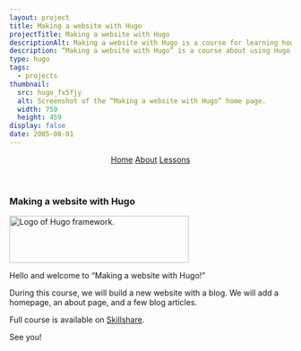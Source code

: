 ```yaml
---
layout: project
title: Making a website with Hugo
projectTitle: Making a website with Hugo
descriptionAlt: Making a website with Hugo is a course for learning how to use Hugo.
description: “Making a website with Hugo” is a course about using Hugo for making websites, a fast and flexible open-source static site generator written in Go.
type: hugo
tags:
  - projects
thumbnail:
  src: hugo_fx5fjy
  alt: Screenshot of the “Making a website with Hugo” home page.
  width: 759
  height: 459
display: false
date: 2005-08-01
---
```


<header>
  <nav aria-label="Course">
    <a class="active" href="/side-projects/hugo/">Home</a>
    <a href="/side-projects/hugo/about/">About</a>
    <a href="/side-projects/hugo/lessons/">Lessons</a>
  </nav>
</header>
<section>
  <article>
    <h1>Making a website with Hugo</h1>
    <a class="block" href="https://gohugo.io/"><img src="/gfx/png/hugo-logo.png" alt="Logo of Hugo framework." width="320" height="84"></a>
    <p>Hello and welcome to “Making a website with Hugo!”</p>
    <p>During this course, we will build a new website with a blog. We will add a homepage, an about page, and a few blog articles.</p>
    <p>Full course is available on
      <a href="https://www.skillshare.com/site/join?teacherRef=142704&amp;via=teacher-referral&amp;utm_campaign=teacher-referral&amp;utm_source=ShortUrl&amp;utm_medium=teacher-referral&amp;t=Making-a-website-with-Hugo&amp;sku=1694766489">Skillshare</a>.
    </p>
    <p>See you!</p>
  </article>
</section>

